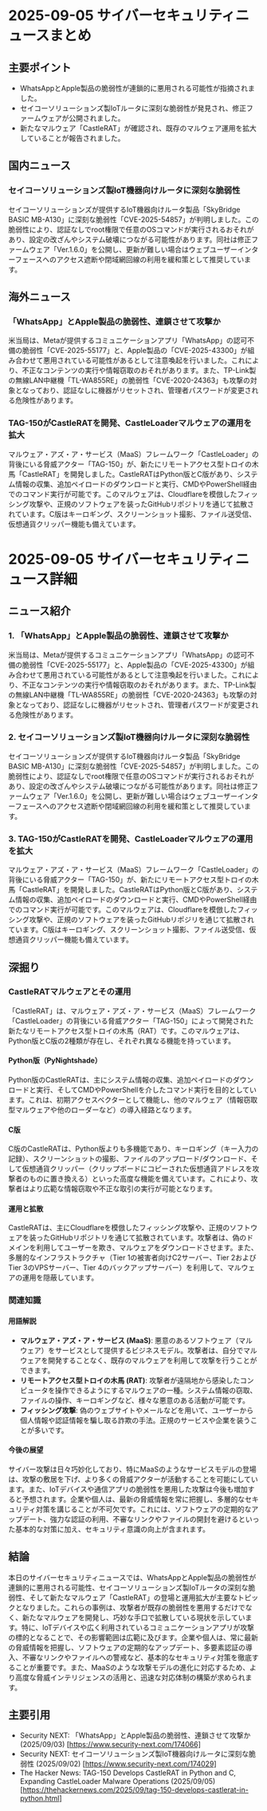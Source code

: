 # 2025-09-05 サイバーセキュリティニュースまとめ

## 主要ポイント

*   WhatsAppとApple製品の脆弱性が連鎖的に悪用される可能性が指摘されました。
*   セイコーソリューションズ製IoTルータに深刻な脆弱性が発見され、修正ファームウェアが公開されました。
*   新たなマルウェア「CastleRAT」が確認され、既存のマルウェア運用を拡大していることが報告されました。

## 国内ニュース

### セイコーソリューションズ製IoT機器向けルータに深刻な脆弱性

セイコーソリューションズが提供するIoT機器向けルータ製品「SkyBridge BASIC MB-A130」に深刻な脆弱性「CVE-2025-54857」が判明しました。この脆弱性により、認証なしでroot権限で任意のOSコマンドが実行されるおそれがあり、設定の改ざんやシステム破壊につながる可能性があります。同社は修正ファームウェア「Ver.1.6.0」を公開し、更新が難しい場合はウェブユーザーインターフェースへのアクセス遮断や閉域網回線の利用を緩和策として推奨しています。

## 海外ニュース

### 「WhatsApp」とApple製品の脆弱性、連鎖させて攻撃か

米当局は、Metaが提供するコミュニケーションアプリ「WhatsApp」の認可不備の脆弱性「CVE-2025-55177」と、Apple製品の「CVE-2025-43300」が組み合わせて悪用されている可能性があるとして注意喚起を行いました。これにより、不正なコンテンツの実行や情報窃取のおそれがあります。また、TP-Link製の無線LAN中継機「TL-WA855RE」の脆弱性「CVE-2020-24363」も攻撃の対象となっており、認証なしに機器がリセットされ、管理者パスワードが変更される危険性があります。

### TAG-150がCastleRATを開発、CastleLoaderマルウェアの運用を拡大

マルウェア・アズ・ア・サービス（MaaS）フレームワーク「CastleLoader」の背後にいる脅威アクター「TAG-150」が、新たにリモートアクセス型トロイの木馬「CastleRAT」を開発しました。CastleRATはPython版とC版があり、システム情報の収集、追加ペイロードのダウンロードと実行、CMDやPowerShell経由でのコマンド実行が可能です。このマルウェアは、Cloudflareを模倣したフィッシング攻撃や、正規のソフトウェアを装ったGitHubリポジトリを通じて拡散されています。C版はキーロギング、スクリーンショット撮影、ファイル送受信、仮想通貨クリッパー機能も備えています。



# 2025-09-05 サイバーセキュリティニュース詳細

## ニュース紹介

### 1. 「WhatsApp」とApple製品の脆弱性、連鎖させて攻撃か

米当局は、Metaが提供するコミュニケーションアプリ「WhatsApp」の認可不備の脆弱性「CVE-2025-55177」と、Apple製品の「CVE-2025-43300」が組み合わせて悪用されている可能性があるとして注意喚起を行いました。これにより、不正なコンテンツの実行や情報窃取のおそれがあります。また、TP-Link製の無線LAN中継機「TL-WA855RE」の脆弱性「CVE-2020-24363」も攻撃の対象となっており、認証なしに機器がリセットされ、管理者パスワードが変更される危険性があります。

### 2. セイコーソリューションズ製IoT機器向けルータに深刻な脆弱性

セイコーソリューションズが提供するIoT機器向けルータ製品「SkyBridge BASIC MB-A130」に深刻な脆弱性「CVE-2025-54857」が判明しました。この脆弱性により、認証なしでroot権限で任意のOSコマンドが実行されるおそれがあり、設定の改ざんやシステム破壊につながる可能性があります。同社は修正ファームウェア「Ver.1.6.0」を公開し、更新が難しい場合はウェブユーザーインターフェースへのアクセス遮断や閉域網回線の利用を緩和策として推奨しています。

### 3. TAG-150がCastleRATを開発、CastleLoaderマルウェアの運用を拡大

マルウェア・アズ・ア・サービス（MaaS）フレームワーク「CastleLoader」の背後にいる脅威アクター「TAG-150」が、新たにリモートアクセス型トロイの木馬「CastleRAT」を開発しました。CastleRATはPython版とC版があり、システム情報の収集、追加ペイロードのダウンロードと実行、CMDやPowerShell経由でのコマンド実行が可能です。このマルウェアは、Cloudflareを模倣したフィッシング攻撃や、正規のソフトウェアを装ったGitHubリポジリを通じて拡散されています。C版はキーロギング、スクリーンショット撮影、ファイル送受信、仮想通貨クリッパー機能も備えています。



## 深掘り

### CastleRATマルウェアとその運用

「CastleRAT」は、マルウェア・アズ・ア・サービス（MaaS）フレームワーク「CastleLoader」の背後にいる脅威アクター「TAG-150」によって開発された新たなリモートアクセス型トロイの木馬（RAT）です。このマルウェアは、Python版とC版の2種類が存在し、それぞれ異なる機能を持っています。

#### Python版（PyNightshade）

Python版のCastleRATは、主にシステム情報の収集、追加ペイロードのダウンロードと実行、そしてCMDやPowerShellを介したコマンド実行を目的としています。これは、初期アクセスベクターとして機能し、他のマルウェア（情報窃取型マルウェアや他のローダーなど）の導入経路となります。

#### C版

C版のCastleRATは、Python版よりも多機能であり、キーロギング（キー入力の記録）、スクリーンショットの撮影、ファイルのアップロード/ダウンロード、そして仮想通貨クリッパー（クリップボードにコピーされた仮想通貨アドレスを攻撃者のものに置き換える）といった高度な機能を備えています。これにより、攻撃者はより広範な情報窃取や不正な取引の実行が可能となります。

#### 運用と拡散

CastleRATは、主にCloudflareを模倣したフィッシング攻撃や、正規のソフトウェアを装ったGitHubリポジトリを通じて拡散されています。攻撃者は、偽のドメインを利用してユーザーを欺き、マルウェアをダウンロードさせます。また、多層的なインフラストラクチャ（Tier 1の被害者向けC2サーバー、Tier 2およびTier 3のVPSサーバー、Tier 4のバックアップサーバー）を利用して、マルウェアの運用を隠蔽しています。

### 関連知識

#### 用語解説

*   **マルウェア・アズ・ア・サービス (MaaS)**: 悪意のあるソフトウェア（マルウェア）をサービスとして提供するビジネスモデル。攻撃者は、自分でマルウェアを開発することなく、既存のマルウェアを利用して攻撃を行うことができます。
*   **リモートアクセス型トロイの木馬 (RAT)**: 攻撃者が遠隔地から感染したコンピュータを操作できるようにするマルウェアの一種。システム情報の窃取、ファイルの操作、キーロギングなど、様々な悪意のある活動が可能です。
*   **フィッシング攻撃**: 偽のウェブサイトやメールなどを用いて、ユーザーから個人情報や認証情報を騙し取る詐欺の手法。正規のサービスや企業を装うことが多いです。

#### 今後の展望

サイバー攻撃は日々巧妙化しており、特にMaaSのようなサービスモデルの登場は、攻撃の敷居を下げ、より多くの脅威アクターが活動することを可能にしています。また、IoTデバイスや通信アプリの脆弱性を悪用した攻撃は今後も増加すると予想されます。企業や個人は、最新の脅威情報を常に把握し、多層的なセキュリティ対策を講じることが不可欠です。これには、ソフトウェアの定期的なアップデート、強力な認証の利用、不審なリンクやファイルの開封を避けるといった基本的な対策に加え、セキュリティ意識の向上が含まれます。



## 結論

本日のサイバーセキュリティニュースでは、WhatsAppとApple製品の脆弱性が連鎖的に悪用される可能性、セイコーソリューションズ製IoTルータの深刻な脆弱性、そして新たなマルウェア「CastleRAT」の登場と運用拡大が主要なトピックとなりました。これらの事例は、攻撃者が既存の脆弱性を悪用するだけでなく、新たなマルウェアを開発し、巧妙な手口で拡散している現状を示しています。特に、IoTデバイスや広く利用されているコミュニケーションアプリが攻撃の標的となることで、その影響範囲は広範に及びます。企業や個人は、常に最新の脅威情報を把握し、ソフトウェアの定期的なアップデート、多要素認証の導入、不審なリンクやファイルへの警戒など、基本的なセキュリティ対策を徹底することが重要です。また、MaaSのような攻撃モデルの進化に対応するため、より高度な脅威インテリジェンスの活用と、迅速な対応体制の構築が求められます。

## 主要引用

*   Security NEXT: 「WhatsApp」とApple製品の脆弱性、連鎖させて攻撃か (2025/09/03) [https://www.security-next.com/174066]
*   Security NEXT: セイコーソリューションズ製IoT機器向けルータに深刻な脆弱性 (2025/09/02) [https://www.security-next.com/174029]
*   The Hacker News: TAG-150 Develops CastleRAT in Python and C, Expanding CastleLoader Malware Operations (2025/09/05) [https://thehackernews.com/2025/09/tag-150-develops-castlerat-in-python.html]


